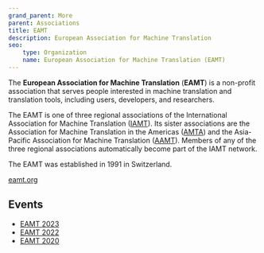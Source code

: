 ```yaml
---
grand_parent: More
parent: Associations
title: EAMT
description: European Association for Machine Translation
seo:
    type: Organization
    name: European Association for Machine Translation (EAMT)
---
```


The **European Association for Machine Translation** (**EAMT**) is a non-profit association that serves people interested in machine translation and translation tools, including users, developers, and researchers.

The EAMT is one of three regional associations of the International Association for Machine Translation \([IAMT](iamt.md)\).
Its sister associations are the Association for Machine Translation in the Americas \([AMTA](amta.md)\) and the Asia-Pacific Association for Machine Translation \([AAMT](aamt.md)\).
Members of any of the three regional associations automatically become part of the IAMT network.

The EAMT was established in 1991 in Switzerland.

[eamt.org](https://eamt.org/)

## Events

- [EAMT 2023](/events/eamt2023.md)
- [EAMT 2022](/events/eamt2022.md)
- [EAMT 2020](/events/eamt2020.md)
